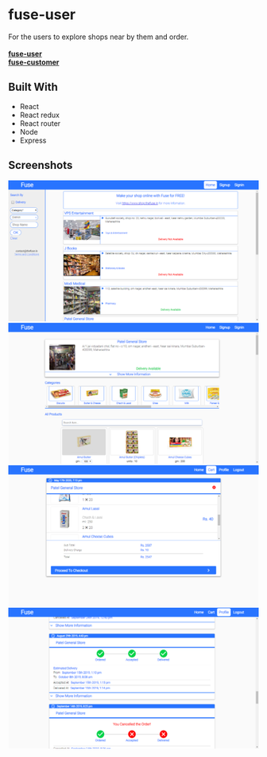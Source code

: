 # fuse-user
For the users to explore shops near by them and order.
</br>
</br>
[**fuse-user**](fuse-user.web.app)
</br>
[**fuse-customer**](fuse-customer.web.app)

## Built With
  * React
  * React redux
  * React router
  * Node
  * Express

## Screenshots
<p align='center' >
 <img src='https://github.com/Akkiro45/assets/blob/master/fuse/screenshots/Screenshot1.png' alt='screenshot' />
 <img src='https://github.com/Akkiro45/assets/blob/master/fuse/screenshots/Screenshot2.png' alt='screenshot' />
 <img src='https://github.com/Akkiro45/assets/blob/master/fuse/screenshots/Screenshot7png.png' alt='screenshot' />
 <img src='https://github.com/Akkiro45/assets/blob/master/fuse/screenshots/Screenshot12.png' alt='screenshot' />
</p>
